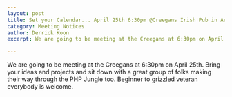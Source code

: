 ```yaml
---
layout: post
title: Set your Calendar... April 25th 6:30pm @Creegans Irish Pub in Argenta
category: Meeting Notices
author: Derrick Koon
excerpt: We are going to be meeting at the Creegans at 6:30pm on April 25th. Bring your ideas...

---
```


We are going to be meeting at the Creegans at 6:30pm on April 25th. Bring your ideas and projects and sit down with a great group of folks making their way through the PHP Jungle too. Beginner to grizzled veteran everybody is welcome.
